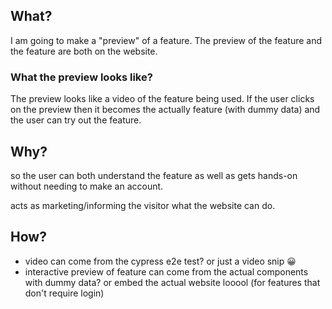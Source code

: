 ## What?
I am going to make a "preview" of a feature. The preview of the feature and the feature are both on the website. 

### What the preview looks like?
The preview looks like a video of the feature being used.
If the user clicks on the preview then it becomes the actually feature (with dummy data) and the user can try out the feature.

## Why?
so the user can both understand the feature as well as gets hands-on without needing to make an account.

acts as marketing/informing the visitor what the website can do.

## How?

- video can come from the cypress e2e test? or just a video snip 😀
- interactive preview of feature can come from the actual components with dummy data? or embed the actual website looool (for features that don't require login)